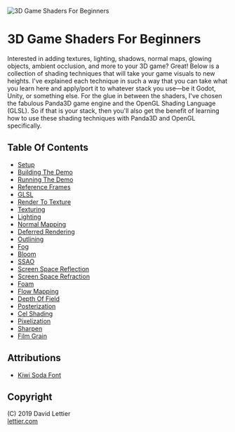 <span>
<p align="center">

![3D Game Shaders For Beginners](https://i.imgur.com/zgsvjLu.gif)

</p>
</span>

# 3D Game Shaders For Beginners

Interested in adding textures, lighting, shadows, normal maps, glowing objects, ambient occlusion, and more to your 3D game?
Great!
Below is a collection of shading techniques that will take your game visuals to new heights.
I've explained each technique in such a way that you can take what you learn here and apply/port it to
whatever stack you use—be it Godot, Unity, or something else.
For the glue in between the shaders, I've chosen the fabulous Panda3D game engine and the OpenGL Shading Language (GLSL).
So if that is your stack, then you'll also get the benefit of learning how to use these
shading techniques with Panda3D and OpenGL specifically.

## Table Of Contents

- [Setup](sections/setup.md)
- [Building The Demo](sections/building-the-demo.md)
- [Running The Demo](sections/running-the-demo.md)
- [Reference Frames](sections/reference-frames.md)
- [GLSL](sections/glsl.md)
- [Render To Texture](sections/render-to-texture.md)
- [Texturing](sections/texturing.md)
- [Lighting](sections/lighting.md)
- [Normal Mapping](sections/normal-mapping.md)
- [Deferred Rendering](sections/deferred-rendering.md)
- [Outlining](sections/outlining.md)
- [Fog](sections/fog.md)
- [Bloom](sections/bloom.md)
- [SSAO](sections/ssao.md)
- [Screen Space Reflection](sections/screen-space-reflection.md)
- [Screen Space Refraction](sections/screen-space-refraction.md)
- [Foam](sections/foam.md)
- [Flow Mapping](sections/flow-mapping.md)
- [Depth Of Field](sections/depth-of-field.md)
- [Posterization](sections/posterization.md)
- [Cel Shading](sections/posterization.md#cel-shading)
- [Pixelization](sections/pixelization.md)
- [Sharpen](sections/sharpen.md)
- [Film Grain](sections/film-grain.md)

## Attributions

- [Kiwi Soda Font](https://fontenddev.com/fonts/kiwi-soda/)

## Copyright

(C) 2019 David Lettier
<br>
[lettier.com](https://www.lettier.com)
